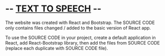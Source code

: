 # -- <a href="https://fijolkrzysztof.github.io/text-to-speech/">TEXT TO SPEECH</a> --

The website was created with React and Bootstrap. The SOURCE CODE only contains files changed / added to the basic version of React app.

To use the SOURCE CODE in your project, create a default application in React, add React-Bootstrap library, then add the files from SOURCE CODE (replace each duplicate with SOURCE CODE file).
